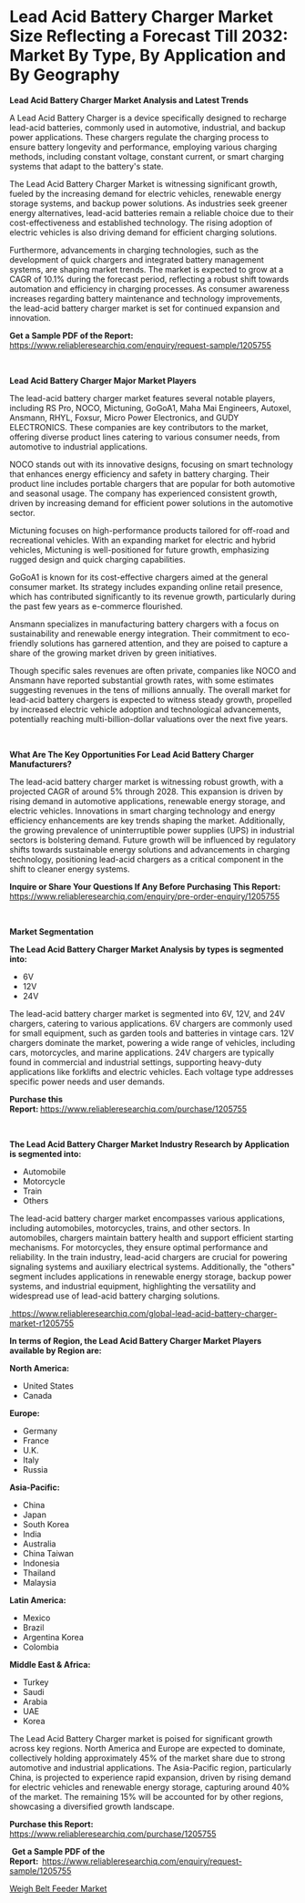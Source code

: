 <p><h1>Lead Acid Battery Charger Market Size Reflecting a Forecast Till 2032: Market By Type, By Application and By Geography</h1></p><p><strong>Lead Acid Battery Charger Market Analysis and Latest Trends</strong></p>
<p><p>A Lead Acid Battery Charger is a device specifically designed to recharge lead-acid batteries, commonly used in automotive, industrial, and backup power applications. These chargers regulate the charging process to ensure battery longevity and performance, employing various charging methods, including constant voltage, constant current, or smart charging systems that adapt to the battery's state.</p><p>The Lead Acid Battery Charger Market is witnessing significant growth, fueled by the increasing demand for electric vehicles, renewable energy storage systems, and backup power solutions. As industries seek greener energy alternatives, lead-acid batteries remain a reliable choice due to their cost-effectiveness and established technology. The rising adoption of electric vehicles is also driving demand for efficient charging solutions. </p><p>Furthermore, advancements in charging technologies, such as the development of quick chargers and integrated battery management systems, are shaping market trends. The market is expected to grow at a CAGR of 10.1% during the forecast period, reflecting a robust shift towards automation and efficiency in charging processes. As consumer awareness increases regarding battery maintenance and technology improvements, the lead-acid battery charger market is set for continued expansion and innovation.</p></p>
<p><strong>Get a Sample PDF of the Report:&nbsp;</strong> <a href="https://www.reliableresearchiq.com/enquiry/request-sample/1205755?utm_campaign=2188&utm_medium=2&utm_source=Github&utm_content=ia&utm_term=19022025&utm_id=lead-acid-battery-charger">https://www.reliableresearchiq.com/enquiry/request-sample/1205755</a></p>
<p>&nbsp;</p>
<p><strong>Lead Acid Battery Charger Major Market Players</strong></p>
<p><p>The lead-acid battery charger market features several notable players, including RS Pro, NOCO, Mictuning, GoGoA1, Maha Mai Engineers, Autoxel, Ansmann, RHYL, Foxsur, Micro Power Electronics, and GUDY ELECTRONICS. These companies are key contributors to the market, offering diverse product lines catering to various consumer needs, from automotive to industrial applications.</p><p>NOCO stands out with its innovative designs, focusing on smart technology that enhances energy efficiency and safety in battery charging. Their product line includes portable chargers that are popular for both automotive and seasonal usage. The company has experienced consistent growth, driven by increasing demand for efficient power solutions in the automotive sector.</p><p>Mictuning focuses on high-performance products tailored for off-road and recreational vehicles. With an expanding market for electric and hybrid vehicles, Mictuning is well-positioned for future growth, emphasizing rugged design and quick charging capabilities.</p><p>GoGoA1 is known for its cost-effective chargers aimed at the general consumer market. Its strategy includes expanding online retail presence, which has contributed significantly to its revenue growth, particularly during the past few years as e-commerce flourished.</p><p>Ansmann specializes in manufacturing battery chargers with a focus on sustainability and renewable energy integration. Their commitment to eco-friendly solutions has garnered attention, and they are poised to capture a share of the growing market driven by green initiatives.</p><p>Though specific sales revenues are often private, companies like NOCO and Ansmann have reported substantial growth rates, with some estimates suggesting revenues in the tens of millions annually. The overall market for lead-acid battery chargers is expected to witness steady growth, propelled by increased electric vehicle adoption and technological advancements, potentially reaching multi-billion-dollar valuations over the next five years.</p></p>
<p>&nbsp;</p>
<p><strong>What Are The Key Opportunities For Lead Acid Battery Charger Manufacturers?</strong></p>
<p><p>The lead-acid battery charger market is witnessing robust growth, with a projected CAGR of around 5% through 2028. This expansion is driven by rising demand in automotive applications, renewable energy storage, and electric vehicles. Innovations in smart charging technology and energy efficiency enhancements are key trends shaping the market. Additionally, the growing prevalence of uninterruptible power supplies (UPS) in industrial sectors is bolstering demand. Future growth will be influenced by regulatory shifts towards sustainable energy solutions and advancements in charging technology, positioning lead-acid chargers as a critical component in the shift to cleaner energy systems.</p></p>
<p><strong>Inquire or Share Your Questions If Any Before Purchasing This Report:</strong> <a href="https://www.reliableresearchiq.com/enquiry/pre-order-enquiry/1205755?utm_campaign=2188&utm_medium=2&utm_source=Github&utm_content=ia&utm_term=19022025&utm_id=lead-acid-battery-charger">https://www.reliableresearchiq.com/enquiry/pre-order-enquiry/1205755</a></p>
<p>&nbsp;</p>
<p><strong>Market Segmentation</strong></p>
<p><strong>The Lead Acid Battery Charger Market Analysis by types is segmented into:</strong></p>
<p><ul><li>6V</li><li>12V</li><li>24V</li></ul></p>
<p><p>The lead-acid battery charger market is segmented into 6V, 12V, and 24V chargers, catering to various applications. 6V chargers are commonly used for small equipment, such as garden tools and batteries in vintage cars. 12V chargers dominate the market, powering a wide range of vehicles, including cars, motorcycles, and marine applications. 24V chargers are typically found in commercial and industrial settings, supporting heavy-duty applications like forklifts and electric vehicles. Each voltage type addresses specific power needs and user demands.</p></p>
<p><strong>Purchase this Report:&nbsp;</strong><a href="https://www.reliableresearchiq.com/purchase/1205755?utm_campaign=2188&utm_medium=2&utm_source=Github&utm_content=ia&utm_term=19022025&utm_id=lead-acid-battery-charger">https://www.reliableresearchiq.com/purchase/1205755</a></p>
<p>&nbsp;</p>
<p><strong>The Lead Acid Battery Charger Market Industry Research by Application is segmented into:</strong></p>
<p><ul><li>Automobile</li><li>Motorcycle</li><li>Train</li><li>Others</li></ul></p>
<p><p>The lead-acid battery charger market encompasses various applications, including automobiles, motorcycles, trains, and other sectors. In automobiles, chargers maintain battery health and support efficient starting mechanisms. For motorcycles, they ensure optimal performance and reliability. In the train industry, lead-acid chargers are crucial for powering signaling systems and auxiliary electrical systems. Additionally, the "others" segment includes applications in renewable energy storage, backup power systems, and industrial equipment, highlighting the versatility and widespread use of lead-acid battery charging solutions.</p></p>
<p><a href="https://www.reliableresearchiq.com/global-lead-acid-battery-charger-market-r1205755?utm_campaign=2188&utm_medium=2&utm_source=Github&utm_content=ia&utm_term=19022025&utm_id=lead-acid-battery-charger">&nbsp;https://www.reliableresearchiq.com/global-lead-acid-battery-charger-market-r1205755</a></p>
<p><strong>In terms of Region, the Lead Acid Battery Charger Market Players available by Region are:</strong></p>
<p>
    <p> <strong> North America: </strong>
        <ul>
            <li>United States</li>
            <li>Canada</li>
        </ul>
        </p> 
    <p> <strong> Europe: </strong>
        <ul>
            <li>Germany</li>
            <li>France</li>
            <li>U.K.</li>
            <li>Italy</li>
            <li>Russia</li>
        </ul>
        </p> 
    <p> <strong> Asia-Pacific: </strong>
        <ul>
            <li>China</li>
            <li>Japan</li>
            <li>South Korea</li>
            <li>India</li>
            <li>Australia</li>
            <li>China Taiwan</li>
            <li>Indonesia</li>
            <li>Thailand</li>
            <li>Malaysia</li>
        </ul>
        </p> 
    <p> <strong> Latin America: </strong>
        <ul>
            <li>Mexico</li>
            <li>Brazil</li>
            <li>Argentina Korea</li>
            <li>Colombia</li>
        </ul>
        </p> 
    <p> <strong> Middle East & Africa: </strong>
        <ul>
            <li>Turkey</li>
            <li>Saudi</li>
            <li>Arabia</li>
            <li>UAE</li>
            <li>Korea</li>
        </ul>
    </p>
    </p>
<p><p>The Lead Acid Battery Charger market is poised for significant growth across key regions. North America and Europe are expected to dominate, collectively holding approximately 45% of the market share due to strong automotive and industrial applications. The Asia-Pacific region, particularly China, is projected to experience rapid expansion, driven by rising demand for electric vehicles and renewable energy storage, capturing around 40% of the market. The remaining 15% will be accounted for by other regions, showcasing a diversified growth landscape.</p></p>
<p><strong>Purchase this Report: </strong><a href="https://www.reliableresearchiq.com/purchase/1205755?utm_campaign=2188&utm_medium=2&utm_source=Github&utm_content=ia&utm_term=19022025&utm_id=lead-acid-battery-charger">https://www.reliableresearchiq.com/purchase/1205755</a></p>
<p>&nbsp;<strong>Get a Sample PDF of the Report:&nbsp;&nbsp;</strong><a href="https://www.reliableresearchiq.com/enquiry/request-sample/1205755?utm_campaign=2188&utm_medium=2&utm_source=Github&utm_content=ia&utm_term=19022025&utm_id=lead-acid-battery-charger">https://www.reliableresearchiq.com/enquiry/request-sample/1205755</a></p>
<p><strong></strong></p>
<p><p><a href="https://github.com/FosterFahey91/Market-Research-Report-List-1/blob/main/weigh-belt-feeder-market.md?utm_campaign=2188&utm_medium=2&utm_source=Github&utm_content=ia&utm_term=19022025&utm_id=lead-acid-battery-charger">Weigh Belt Feeder Market</a></p></p>